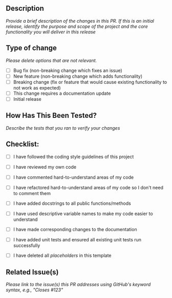 ## Description
*Provide a brief description of the changes in this PR. If this is an initial release, identify the purpose and scope of the project and the core functionality you will deliver in this release*

## Type of change
*Please delete options that are not relevant.*
- [ ] Bug fix (non-breaking change which fixes an issue)
- [ ] New feature (non-breaking change which adds functionality)
- [ ] Breaking change (fix or feature that would cause existing functionality to not work as expected)
- [ ] This change requires a documentation update
- [ ] Initial release

## How Has This Been Tested?
*Describe the tests that you ran to verify your changes*

## Checklist:
- [ ] I have followed the coding style guidelines of this project
- [ ] I have reviewed my own code
- [ ] I have commented hard-to-understand areas of my code
- [ ] I have refactored hard-to-understand areas of my code so I don't need to comment them
- [ ] I have added docstrings to all public functions/methods
- [ ] I have used descriptive variable names to make my code easier to understand
- [ ] I have made corresponding changes to the documentation
- [ ] I have added unit tests and ensured all existing unit tests run successfully
- [ ] I have deleted all *placeholders* in this template


## Related Issue(s)
*Please link to the issue(s) this PR addresses using GitHub's keyword syntax, e.g., "Closes #123"*
